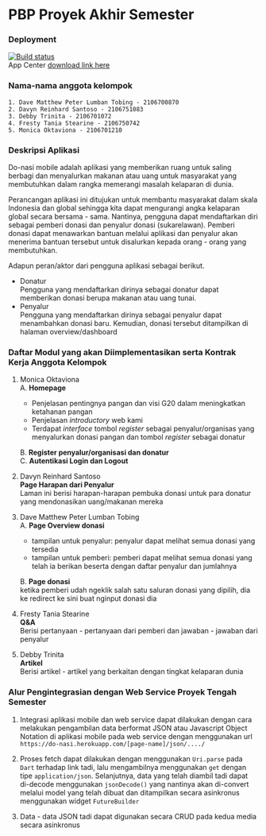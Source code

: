 # PBP Proyek Akhir Semester

### Deployment
[![Build status](https://build.appcenter.ms/v0.1/apps/e246dd95-b40c-473e-95fe-86392d935a42/branches/master/badge)](https://appcenter.ms)<br>
App Center [download link here](http://y84x.mjt.lu/lnk/CAAAA5TDjj4AAAAAAAAAAAUDkr0AAAA6pnMAAAAAAAvpOQBjl1TdHlVgQ7uqQJykxO3y4HUwkAAL-7Q/1/lO-gmA4GHsH_XQ-_cLf7nA/aHR0cHM6Ly9pbnN0YWxsLmFwcGNlbnRlci5tcy9vcmdzL1BCUC1jbGltYS9hcHBzL2RvLW5hc2kvcmVsZWFzZXMvMjI_c291cmNlJiN4M0Q7ZW1haWwmdGlkJiN4M0Q7bHVfTnpub3hONA#x3D;email&tid=lu_NznoxN4)

### Nama-nama anggota kelompok 
```
1. Dave Matthew Peter Lumban Tobing - 2106700870
2. Davyn Reinhard Santoso - 2106751083
3. Debby Trinita - 2106701072
4. Fresty Tania Stearine - 2106750742
5. Monica Oktaviona - 2106701210
```

### Deskripsi Aplikasi
Do-nasi mobile adalah aplikasi yang memberikan ruang untuk saling berbagi dan menyalurkan makanan atau uang untuk masyarakat yang membutuhkan dalam rangka memerangi masalah kelaparan di dunia.

Perancangan aplikasi ini ditujukan untuk membantu masyarakat dalam skala Indonesia dan global sehingga kita dapat mengurangi angka kelaparan global secara bersama - sama. Nantinya, pengguna dapat mendaftarkan diri sebagai pemberi donasi dan penyalur donasi (sukarelawan). Pemberi donasi dapat menawarkan bantuan melalui aplikasi dan penyalur akan menerima bantuan tersebut untuk disalurkan kepada orang - orang yang membutuhkan.

Adapun peran/aktor dari pengguna aplikasi sebagai berikut.
- Donatur\
    Pengguna yang mendaftarkan dirinya sebagai donatur dapat memberikan donasi berupa makanan atau uang tunai. 
- Penyalur\
    Pengguna yang mendaftarkan dirinya sebagai penyalur dapat menambahkan donasi baru. Kemudian, donasi tersebut ditampilkan di halaman overview/dashboard

### Daftar Modul yang akan Diimplementasikan serta Kontrak Kerja Anggota Kelompok
1. Monica Oktaviona\
   A. **Homepage**
    - Penjelasan pentingnya pangan dan visi G20 dalam meningkatkan ketahanan pangan
    - Penjelasan *introductory* web kami
    - Terdapat *interface* tombol *register* sebagai penyalur/organisas yang menyalurkan donasi pangan dan tombol *register* sebagai donatur 

   B. **Register penyalur/organisasi dan donatur**\
   C. **Autentikasi Login dan Logout**

2. Davyn Reinhard Santoso\
   **Page Harapan dari Penyalur** \
   Laman ini berisi harapan-harapan pembuka donasi untuk para donatur yang mendonasikan uang/makanan mereka 

3. Dave Matthew Peter Lumban Tobing\
   A. **Page Overview donasi**
    - tampilan untuk penyalur: penyalur dapat melihat semua donasi yang tersedia
    - tampilan untuk pemberi: pemberi dapat melihat semua donasi yang telah ia berikan beserta dengan daftar penyalur dan jumlahnya
      
   B. **Page donasi** \
   ketika pemberi udah ngeklik salah satu saluran donasi yang dipilih, dia ke redirect ke sini buat nginput donasi dia

5. Fresty Tania Stearine\
   **Q&A** \
      Berisi pertanyaan - pertanyaan dari pemberi dan jawaban - jawaban dari penyalur

6. Debby Trinita\
   **Artikel** \
      Berisi artikel - artikel yang berkaitan dengan tingkat kelaparan dunia

### Alur Pengintegrasian dengan Web Service Proyek Tengah Semester 
1. Integrasi aplikasi mobile dan web service dapat dilakukan dengan cara melakukan pengambilan data berformat JSON atau Javascript Object Notation di aplikasi mobile pada web service dengan menggunakan url `https://do-nasi.herokuapp.com/[page-name]/json/..../`

2. Proses fetch dapat dilakukan dengan menggunakan `Uri.parse` pada `Dart` terhadap link tadi, lalu mengambilnya menggunakan `get` dengan tipe `application/json`. Selanjutnya, data yang telah diambil tadi dapat di-decode menggunakan `jsonDecode()` yang nantinya akan di-convert melalui model yang telah dibuat dan ditampilkan secara asinkronus menggunakan widget `FutureBuilder`

3. Data - data JSON tadi dapat digunakan secara CRUD pada kedua media secara asinkronus

